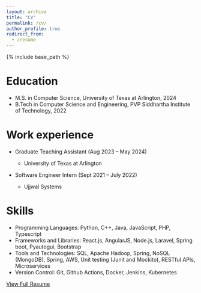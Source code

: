 ```yaml
---
layout: archive
title: "CV"
permalink: /cv/
author_profile: true
redirect_from:
  - /resume
---
```


{% include base_path %}

Education
======
* M.S. in Computer Science, University of Texas at Arlington, 2024
* B.Tech in Computer Science and Engineering, PVP Siddhartha Institute of Technology, 2022

Work experience
======
* Graduate Teaching Assistant                                           (Aug 2023 – May 2024)
  * University of Texas at Arlington

* Software Engineer Intern                                              (Sept 2021 – July 2022)
  * Ujjwal Systems

  
Skills
======
* Programming Languages: Python, C++, Java, JavaScript, PHP, Typescript
* Frameworks and Libraries: React.js, AngularJS, Node.js, Laravel, Spring boot, Pyautogui, Bootstrap
* Tools and Technologies: SQL, Apache Hadoop, Spring, NoSQL (MongoDB), Spring, AWS, Unit testing (Junit
and Mockito), RESTful APIs, Microservices
* Version Control: Git, Github Actions, Docker, Jenkins, Kubernetes

[View Full Resume](../files/Kolli_Resume.pdf)

